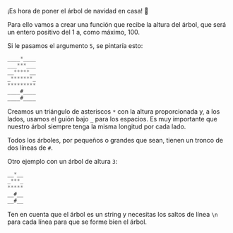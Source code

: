  ¡Es hora de poner el árbol de navidad en casa! 🎄

 Para ello vamos a crear una función que recibe la altura del árbol, que será un entero positivo del 1 a, como máximo, 100.

 Si le pasamos el argumento ``` 5 ```, se pintaría esto:

```js
____*____
___***___
__*****__
_*******_
*********
____#____
____#____
```

 Creamos un triángulo de asteriscos ``` * ``` con la altura proporcionada y, a los lados, usamos el guión bajo ``` _ ``` para los espacios. Es muy importante que nuestro árbol siempre tenga la misma longitud por cada lado.

 Todos los árboles, por pequeños o grandes que sean, tienen un tronco de dos líneas de ``` # ```.

 Otro ejemplo con un árbol de altura ``` 3 ```:

```js
__*__
_***_
*****
__#__
__#__
```

 Ten en cuenta que el árbol es un string y necesitas los saltos de línea ``` \n ``` para cada línea para que se forme bien el árbol.
